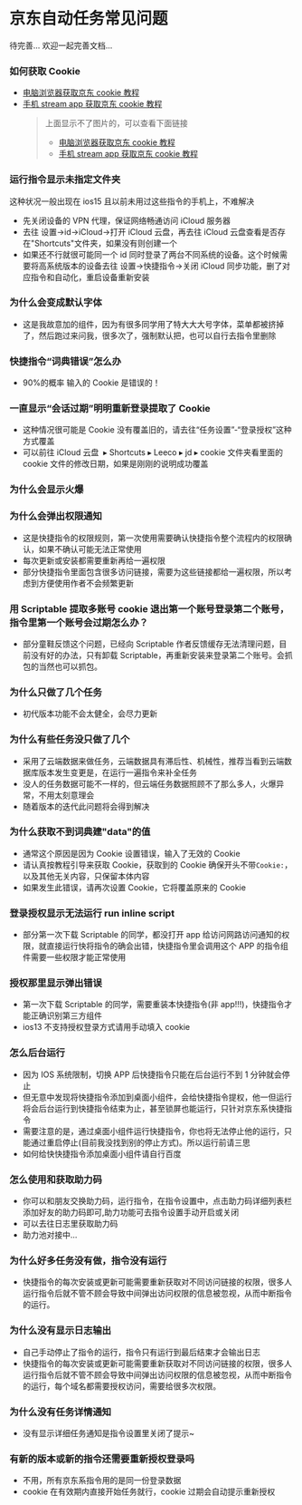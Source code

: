 # 京东自动任务常见问题

待完善...
欢迎一起完善文档...

### 如何获取 Cookie

- [电脑浏览器获取京东 cookie 教程](https://github.com/leecobaby/shortcuts/blob/master/DOC/GetJdCookie1.md)
- [手机 stream app 获取京东 cookie 教程](https://github.com/leecobaby/shortcuts/blob/master/DOC/GetJdCookie2.md)
  > 上面显示不了图片的，可以查看下面链接
  >
  > - [电脑浏览器获取京东 cookie 教程](https://gitee.com/leecobaby/shortcuts/blob/master/DOC/GetJdCookie1.md)
  > - [手机 stream app 获取京东 cookie 教程](https://gitee.com/leecobaby/shortcuts/blob/master/DOC/GetJdCookie2.md)

### 运行指令显示未指定文件夹

这种状况一般出现在 ios15 且以前未用过这些指令的手机上，不难解决

- 先关闭设备的 VPN 代理，保证网络畅通访问 iCloud 服务器
- 去往 设置->id->iCloud->打开 iCloud 云盘，再去往 iCloud 云盘查看是否存在"Shortcuts"文件夹，如果没有则创建一个
- 如果还不行就很可能同一个 id 同时登录了两台不同系统的设备。这个时候需要将高系统版本的设备去往 设置->快捷指令->关闭 iCloud 同步功能，删了对应指令和自动化，重启设备重新安装

### 为什么会变成默认字体

- 这是我故意加的组件，因为有很多同学用了特大大大号字体，菜单都被挤掉了，然后跑过来问我，很多次了，强制默认把，也可以自行去指令里删除

### 快捷指令“词典错误”怎么办

- 90%的概率 输入的 Cookie 是错误的！

### 一直显示“会话过期”明明重新登录提取了 Cookie

- 这种情况很可能是 Cookie 没有覆盖旧的，请去往“任务设置”-“登录授权”这种方式覆盖
- 可以前往 ⁨iCloud 云盘 ⁩ ▸ ⁨Shortcuts⁩ ▸ ⁨Leeco⁩ ▸ ⁨jd⁩ ▸ ⁨cookie⁩ 文件夹看里面的 cookie 文件的修改日期，如果是刚刚的说明成功覆盖

### 为什么会显示火爆

### 为什么会弹出权限通知

- 这是快捷指令的权限规则，第一次使用需要确认快捷指令整个流程内的权限确认，如果不确认可能无法正常使用
- 每次更新或安装都需要重新再给一遍权限
- 部分快捷指令里面包含很多访问链接，需要为这些链接都给一遍权限，所以考虑到方便使用作者不会频繁更新

### 用 Scriptable 提取多账号 cookie 退出第一个账号登录第二个账号，指令里第一个账号会过期怎么办？

- 部分童鞋反馈这个问题，已经向 Scriptable 作者反馈缓存无法清理问题，目前没有好的办法，只有卸载 Scriptable，再重新安装来登录第二个账号。会抓包的当然也可以抓包。

### 为什么只做了几个任务

- 初代版本功能不会太健全，会尽力更新

### 为什么有些任务没只做了几个

- 采用了云端数据来做任务，云端数据具有滞后性、机械性，推荐当看到云端数据库版本发生变更是，在运行一遍指令来补全任务
- 没人的任务数据可能不一样的，但云端任务数据照顾不了那么多人，火爆异常，不用太刻意理会
- 随着版本的迭代此问题将会得到解决

### 为什么获取不到词典建"data"的值

- 通常这个原因是因为 Cookie 设置错误，输入了无效的 Cookie
- 请认真按教程引导来获取 Cookie，获取到的 Cookie 确保开头不带`Cookie:`，以及其他无关内容，只保留本体内容
- 如果发生此错误，请再次设置 Cookie，它将覆盖原来的 Cookie

### 登录授权显示无法运行 run inline script

- 部分第一次下载 Scriptable 的同学，都没打开 app 给访问网路访问通知的权限，就直接运行快将指令的确会出错，快捷指令里会调用这个 APP 的指令组件需要一些权限才能正常使用

### 授权那里显示弹出错误

- 第一次下载 Scriptable 的同学，需要重装本快捷指令(非 app!!!)，快捷指令才能正确识别第三方组件
- ios13 不支持授权登录方式请用手动填入 cookie

### 怎么后台运行

- 因为 IOS 系统限制，切换 APP 后快捷指令只能在后台运行不到 1 分钟就会停止
- 但无意中发现将快捷指令添加到桌面小组件，会给快捷指令提权，他一但运行将会后台运行到快捷指令结束为止，甚至锁屏也能运行，只针对京东系快捷指令
- 需要注意的是，通过桌面小组件运行快捷指令，你也将无法停止他的运行，只能通过重启停止(目前我没找到别的停止方式)。所以运行前请三思
- 如何给快快捷指令添加桌面小组件请自行百度

### 怎么使用和获取助力码

- 你可以和朋友交换助力码，运行指令，在指令设置中，点击助力码详细列表栏添加好友的助力码即可,助力功能可去指令设置手动开启或关闭
- 可以去往日志里获取助力码
- 助力池对接中...

### 为什么好多任务没有做，指令没有运行

- 快捷指令的每次安装或更新可能需要重新获取对不同访问链接的权限，很多人运行指令后就不管不顾会导致中间弹出访问权限的信息被忽视，从而中断指令的运行。

### 为什么没有显示日志输出

- 自己手动停止了指令的运行，指令只有运行到最后结束才会输出日志
- 快捷指令的每次安装或更新可能需要重新获取对不同访问链接的权限，很多人运行指令后就不管不顾会导致中间弹出访问权限的信息被忽视，从而中断指令的运行，每个域名都需要授权访问，需要给很多次权限。

### 为什么没有任务详情通知

- 没有显示详细任务通知是指令设置里关闭了提示~

### 有新的版本或新的指令还需要重新授权登录吗

- 不用，所有京东系指令用的是同一份登录数据
- cookie 在有效期内直接开始任务就行，cookie 过期会自动提示重新授权
